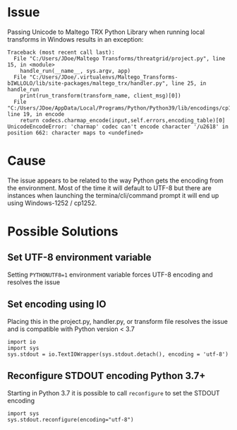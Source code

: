 # Issue
Passing Unicode to Maltego TRX Python Library when running local transforms in Windows results in an exception:

```
Traceback (most recent call last):
  File "C:/Users/JDoe/Maltego Transforms/threatgrid/project.py", line 15, in <module>
    handle_run(__name__, sys.argv, app)
  File "C:/Users/JDoe/.virtualenvs/Maltego_Transforms-bIWLLOLO/lib/site-packages/maltego_trx/handler.py", line 25, in handle_run
    print(run_transform(transform_name, client_msg)[0])
  File "C:/Users/JDoe/AppData/Local/Programs/Python/Python39/lib/encodings/cp1252.py", line 19, in encode
    return codecs.charmap_encode(input,self.errors,encoding_table)[0]
UnicodeEncodeError: 'charmap' codec can't encode character '/u2618' in position 662: character maps to <undefined>
```

# Cause
The issue appears to be related to the way Python gets the encoding from the environment. Most of the time it will default to UTF-8 but there are instances when launching the termina/cli/command prompt it will end up using Windows-1252 / cp1252.

# Possible Solutions
## Set UTF-8 environment variable
Setting `PYTHONUTF8=1` environment variable forces UTF-8 encoding and resolves the issue

## Set encoding using IO
Placing this in the project.py, handler.py, or transform file resolves the issue and is compatible with Python version < 3.7
```
import io
import sys
sys.stdout = io.TextIOWrapper(sys.stdout.detach(), encoding = 'utf-8')
```

## Reconfigure STDOUT encoding Python 3.7+
Starting in Python 3.7 it is possible to call `reconfigure` to set the STDOUT encoding
```
import sys
sys.stdout.reconfigure(encoding="utf-8")
```
